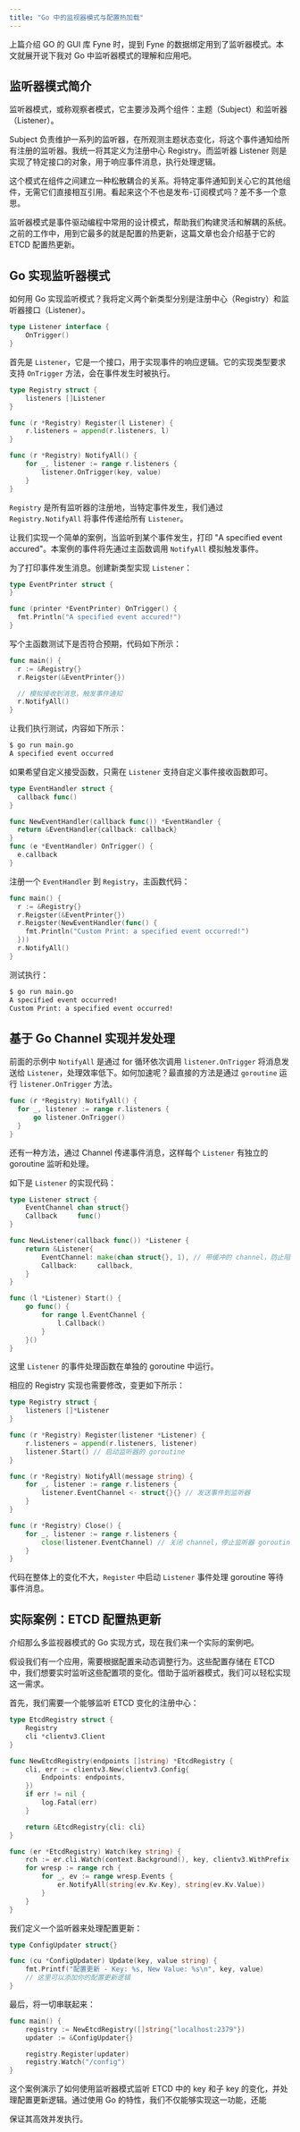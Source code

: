 ```yaml
---
title: "Go 中的监视器模式与配置热加载"
---
```


上篇介绍 GO 的 GUI 库 Fyne 时，提到 Fyne 的数据绑定用到了监听器模式。本文就展开说下我对 Go 中监听器模式的理解和应用吧。

## 监听器模式简介

监听器模式，或称观察者模式，它主要涉及两个组件：主题（Subject）和监听器（Listener）。

Subject 负责维护一系列的监听器，在所观测主题状态变化，将这个事件通知给所有注册的监听器。我统一将其定义为注册中心 Registry。而监听器 Listener 则是实现了特定接口的对象，用于响应事件消息，执行处理逻辑。

这个模式在组件之间建立一种松散耦合的关系。将特定事件通知到关心它的其他组件，无需它们直接相互引用。看起来这个不也是发布-订阅模式吗？差不多一个意思。

监听器模式是事件驱动编程中常用的设计模式，帮助我们构建灵活和解耦的系统。之前的工作中，用到它最多的就是配置的热更新，这篇文章也会介绍基于它的 ETCD 配置热更新。

## Go 实现监听器模式

如何用 Go 实现监听模式？我将定义两个新类型分别是注册中心（Registry）和监听器接口（Listener）。

```go
type Listener interface {
    OnTrigger()
}
```

首先是 `Listener`，它是一个接口，用于实现事件的响应逻辑。它的实现类型要求支持 `OnTrigger` 方法，会在事件发生时被执行。

```go
type Registry struct {
    listeners []Listener
}

func (r *Registry) Register(l Listener) {
    r.listeners = append(r.listeners, l)
}

func (r *Registry) NotifyAll() {
    for _, listener := range r.listeners {
        listener.OnTrigger(key, value)
    }
}
```

`Registry` 是所有监听器的注册地，当特定事件发生，我们通过 `Registry.NotifyAll` 将事件传递给所有 `Listener`。

让我们实现一个简单的案例，当监听到某个事件发生，打印 "A specified event accured"。本案例的事件将先通过主函数调用 `NotifyAll` 模拟触发事件。

为了打印事件发生消息。创建新类型实现 `Listener`：

```go
type EventPrinter struct {
}

func (printer *EventPrinter) OnTrigger() {
  fmt.Println("A specified event accured!")
}
```

写个主函数测试下是否符合预期，代码如下所示：

```go
func main() {
  r := &Registry{}
  r.Reigster(&EventPrinter{})

  // 模拟接收到消息，触发事件通知
  r.NotifyAll()
}
```

让我们执行测试，内容如下所示：

```bash
$ go run main.go
A specified event occurred
```

如果希望自定义接受函数，只需在 `Listener` 支持自定义事件接收函数即可。

```go
type EventHandler struct {
  callback func()
}

func NewEventHandler(callback func()) *EventHandler {
  return &EventHandler{callback: callback}
}
func (e *EventHandler) OnTrigger() {
  e.callback
}
```

注册一个 `EventHandler` 到 `Registry`，主函数代码：

```go
func main() {
  r := &Registry{}
  r.Reigster(&EventPrinter{})
  r.Reigster(NewEventHandler(func() {
    fmt.Println("Custom Print: a specified event occurred!")  
  }))
  r.NotifyAll()
}
```

测试执行：

```bash
$ go run main.go
A specified event occurred!
Custom Print: a specified event occurred!
```

## 基于 Go Channel 实现并发处理

前面的示例中 `NotifyAll` 是通过 for 循环依次调用 `listener.OnTrigger` 将消息发送给 `Listener`，处理效率低下。如何加速呢？最直接的方法是通过 `goroutine` 运行 `listener.OnTrigger` 方法。

```go
func (r *Registry) NotifyAll() {
  for _, listener := range r.listeners {
      go listener.OnTrigger()
  }
}
```

还有一种方法，通过 Channel 传递事件消息，这样每个 `Listener` 有独立的 goroutine 监听和处理。

如下是 `Listener` 的实现代码：

```go
type Listener struct {
	EventChannel chan struct{}
	Callback     func()
}

func NewListener(callback func()) *Listener {
	return &Listener{
		EventChannel: make(chan struct{}, 1), // 带缓冲的 channel，防止阻塞
		Callback:     callback,
	}
}

func (l *Listener) Start() {
	go func() {
		for range l.EventChannel {
			l.Callback()
		}
	}()
}
```

这里 `Listener` 的事件处理函数在单独的 goroutine 中运行。

相应的 Registry 实现也需要修改，变更如下所示：

```go
type Registry struct {
	listeners []*Listener
}

func (r *Registry) Register(listener *Listener) {
	r.listeners = append(r.listeners, listener)
	listener.Start() // 启动监听器的 goroutine
}

func (r *Registry) NotifyAll(message string) {
	for _, listener := range r.listeners {
		listener.EventChannel <- struct{}{} // 发送事件到监听器
	}
}

func (r *Registry) Close() {
	for _, listener := range r.listeners {
		close(listener.EventChannel) // 关闭 channel，停止监听器 goroutine
	}
}
```

代码在整体上的变化不大，`Register` 中启动 `Listener` 事件处理 goroutine 等待事件消息。

## 实际案例：ETCD 配置热更新

介绍那么多监视器模式的 Go 实现方式，现在我们来一个实际的案例吧。

假设我们有一个应用，需要根据配置来动态调整行为。这些配置存储在 ETCD 中，我们想要实时监听这些配置项的变化。借助于监听器模式，我们可以轻松实现这一需求。

首先，我们需要一个能够监听 ETCD 变化的注册中心：

```go
type EtcdRegistry struct {
    Registry
    cli *clientv3.Client
}

func NewEtcdRegistry(endpoints []string) *EtcdRegistry {
    cli, err := clientv3.New(clientv3.Config{
        Endpoints: endpoints,
    })
    if err != nil {
        log.Fatal(err)
    }

    return &EtcdRegistry{cli: cli}
}

func (er *EtcdRegistry) Watch(key string) {
    rch := er.cli.Watch(context.Background(), key, clientv3.WithPrefix())
    for wresp := range rch {
        for _, ev := range wresp.Events {
            er.NotifyAll(string(ev.Kv.Key), string(ev.Kv.Value))
        }
    }
}
```

我们定义一个监听器来处理配置更新：

```go
type ConfigUpdater struct{}

func (cu *ConfigUpdater) Update(key, value string) {
    fmt.Printf("配置更新 - Key: %s, New Value: %s\n", key, value)
    // 这里可以添加你的配置更新逻辑
}
```

最后，将一切串联起来：

```go
func main() {
    registry := NewEtcdRegistry([]string{"localhost:2379"})
    updater := &ConfigUpdater{}

    registry.Register(updater)
    registry.Watch("/config")
}
```

这个案例演示了如何使用监听器模式监听 ETCD 中的 key 和子 key 的变化，并处理配置更新逻辑。通过使用 Go 的特性，我们不仅能够实现这一功能，还能

保证其高效并发执行。

